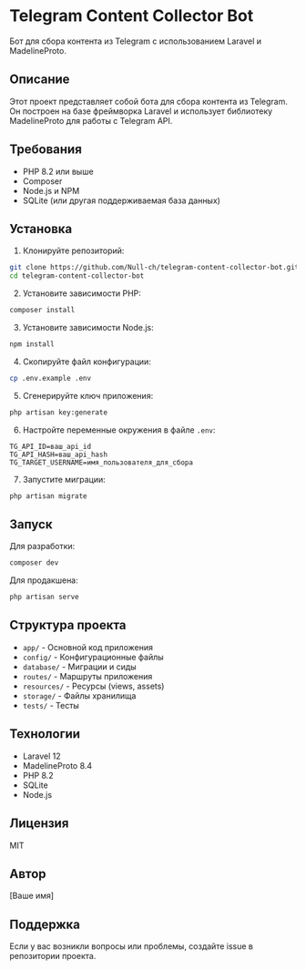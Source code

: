 # Telegram Content Collector Bot

Бот для сбора контента из Telegram с использованием Laravel и MadelineProto.

## Описание

Этот проект представляет собой бота для сбора контента из Telegram. Он построен на базе фреймворка Laravel и использует библиотеку MadelineProto для работы с Telegram API.

## Требования

- PHP 8.2 или выше
- Composer
- Node.js и NPM
- SQLite (или другая поддерживаемая база данных)

## Установка

1. Клонируйте репозиторий:
```bash
git clone https://github.com/Null-ch/telegram-content-collector-bot.git
cd telegram-content-collector-bot
```

2. Установите зависимости PHP:
```bash
composer install
```

3. Установите зависимости Node.js:
```bash
npm install
```

4. Скопируйте файл конфигурации:
```bash
cp .env.example .env
```

5. Сгенерируйте ключ приложения:
```bash
php artisan key:generate
```

6. Настройте переменные окружения в файле `.env`:
```
TG_API_ID=ваш_api_id
TG_API_HASH=ваш_api_hash
TG_TARGET_USERNAME=имя_пользователя_для_сбора
```

7. Запустите миграции:
```bash
php artisan migrate
```

## Запуск

Для разработки:
```bash
composer dev
```

Для продакшена:
```bash
php artisan serve
```

## Структура проекта

- `app/` - Основной код приложения
- `config/` - Конфигурационные файлы
- `database/` - Миграции и сиды
- `routes/` - Маршруты приложения
- `resources/` - Ресурсы (views, assets)
- `storage/` - Файлы хранилища
- `tests/` - Тесты

## Технологии

- Laravel 12
- MadelineProto 8.4
- PHP 8.2
- SQLite
- Node.js

## Лицензия

MIT

## Автор

[Ваше имя]

## Поддержка

Если у вас возникли вопросы или проблемы, создайте issue в репозитории проекта.
